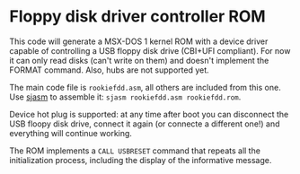 # Floppy disk driver controller ROM

This code will generate a MSX-DOS 1 kernel ROM with a device driver capable of controlling a USB floppy disk drive (CBI+UFI compliant). For now it can only read disks (can't write on them) and doesn't implement the FORMAT command. Also, hubs are not supported yet.

The main code file is `rookiefdd.asm`, all others are included from this one. Use [sjasm](https://github.com/Konamiman/sjasm) to assemble it: `sjasm rookiefdd.asm rookiefdd.rom`.

Device hot plug is supported: at any time after boot you can disconnect the USB floopy disk drive, connect it again (or connecte a different one!) and everything will continue working.

The ROM implements a `CALL USBRESET` command that repeats all the initialization process, including the display of the informative message.
